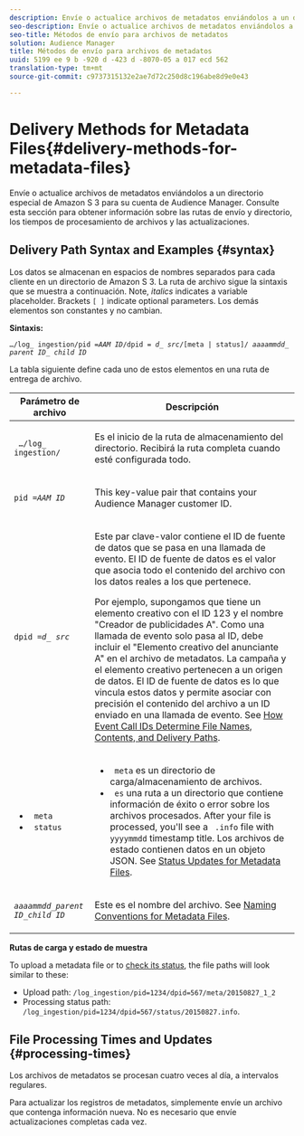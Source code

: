 ```yaml
---
description: Envíe o actualice archivos de metadatos enviándolos a un directorio especial de Amazon S 3 para su cuenta de Audience Manager. Consulte esta sección para obtener información sobre las rutas de envío y directorio, los tiempos de procesamiento de archivos y las actualizaciones.
seo-description: Envíe o actualice archivos de metadatos enviándolos a un directorio especial de Amazon S 3 para su cuenta de Audience Manager. Consulte esta sección para obtener información sobre las rutas de envío y directorio, los tiempos de procesamiento de archivos y las actualizaciones.
seo-title: Métodos de envío para archivos de metadatos
solution: Audience Manager
title: Métodos de envío para archivos de metadatos
uuid: 5199 ee 9 b -920 d -423 d -8070-05 a 017 ecd 562
translation-type: tm+mt
source-git-commit: c9737315132e2ae7d72c250d8c196abe8d9e0e43

---
```



# Delivery Methods for Metadata Files{#delivery-methods-for-metadata-files}

Envíe o actualice archivos de metadatos enviándolos a un directorio especial de Amazon S 3 para su cuenta de Audience Manager. Consulte esta sección para obtener información sobre las rutas de envío y directorio, los tiempos de procesamiento de archivos y las actualizaciones.

## Delivery Path Syntax and Examples {#syntax}

Los datos se almacenan en espacios de nombres separados para cada cliente en un directorio de Amazon S 3. La ruta de archivo sigue la sintaxis que se muestra a continuación. Note, *italics* indicates a variable placeholder. Brackets `[ ]` indicate optional parameters. Los demás elementos son constantes y no cambian.

**Sintaxis:**
<pre><code>…/log_ ingestion/pid =<i>AAM ID</i>/dpid = <i>d_ src</i>/[meta | status]/ <i>aaaammdd</i>_ <i>parent ID</i>_ <i>child ID</i></code></pre>

La tabla siguiente define cada uno de estos elementos en una ruta de entrega de archivo.

<table id="table_E3DB873D4CB3479AA7173838EB9898CE"> 
 <thead> 
  <tr> 
   <th colname="col1" class="entry"> Parámetro de archivo </th> 
   <th colname="col2" class="entry"> Descripción </th> 
  </tr> 
 </thead>
 <tbody> 
  <tr> 
   <td colname="col1"> <p> <code> …/log_ ingestion/</code> </p> </td> 
   <td colname="col2"> <p>Es el inicio de la ruta de almacenamiento del directorio. Recibirá la ruta completa cuando esté configurada todo. </p> </td> 
  </tr> 
  <tr> 
   <td colname="col1"> <p> <code>pid =<i>AAM ID</i></code> </p> </td> 
   <td colname="col2"> <p>This key-value pair that contains your <span class="keyword"> Audience Manager</span> customer ID. </p> </td> 
  </tr> 
  <tr> 
   <td colname="col1"> <p> <code>dpid =<i>d_ src</i></code> </p> </td> 
   <td colname="col2"> <p>Este par clave-valor contiene el ID de fuente de datos que se pasa en una llamada de evento. El ID de fuente de datos es el valor que asocia todo el contenido del archivo con los datos reales a los que pertenece. </p> <p>Por ejemplo, supongamos que tiene un elemento creativo con el ID 123 y el nombre "Creador de publicidades A". Como una llamada de evento solo pasa al ID, debe incluir el "Elemento creativo del anunciante A" en el archivo de metadatos. La campaña y el elemento creativo pertenecen a un origen de datos. El ID de fuente de datos es lo que vincula estos datos y permite asociar con precisión el contenido del archivo a un ID enviado en una llamada de evento. See <a href="../../../reporting/audience-optimization-reports/metadata-files-intro/metadata-file-overview.md#how-ids-shape-file-names"> How Event Call IDs Determine File Names, Contents, and Delivery Paths</a>. </p> </td> 
  </tr> 
  <tr> 
   <td colname="col1"> 
    <ul id="ul_8AFA4E7FCE984789AF05EA31718F39CD"> 
     <li id="li_A493880F6ECB467DBB590226CC7A5847"> <code> meta</code> </li> 
     <li id="li_2D6DAC956D084A1DB43C9C5B2C821F87"> <code> status</code> </li> 
    </ul> </td> 
   <td colname="col2"> <p> 
     <ul id="ul_5907ADF5B20C4FEC94EF5A09BE02F2CD"> 
      <li id="li_AE70B44FEDCF4A05ADAFF4E49296F67D"> <code> meta</code> es un directorio de carga/almacenamiento de archivos. </li> 
      <li id="li_2ADEA90E01364E888CAAAB8A65A6383F"> <code> es</code> una ruta a un directorio que contiene información de éxito o error sobre los archivos procesados. After your file is processed, you'll see a <code> .info</code> file with <code> yyyymmdd</code> timestamp title. Los archivos de estado contienen datos en un objeto JSON. See <a href="../../../reporting/audience-optimization-reports/metadata-files-intro/metadata-update-status.md"> Status Updates for Metadata Files</a>. </li> 
     </ul> </p> </td> 
  </tr> 
  <tr> 
   <td colname="col1"> <p> <code><i>aaaammdd</i>_<i>parent ID</i>_<i>child ID</i></code> </p> </td> 
   <td colname="col2"> <p>Este es el nombre del archivo. See <a href="../../../reporting/audience-optimization-reports/metadata-files-intro/metadata-file-names.md"> Naming Conventions for Metadata Files</a>. </p> </td> 
  </tr> 
 </tbody> 
</table>

**Rutas de carga y estado de muestra**

To upload a metadata file or to [check its status](../../../reporting/audience-optimization-reports/metadata-files-intro/metadata-update-status.md), the file paths will look similar to these:

* Upload path: `/log_ingestion/pid=1234/dpid=567/meta/20150827_1_2`
* Processing status path: `/log_ingestion/pid=1234/dpid=567/status/20150827.info`.

## File Processing Times and Updates {#processing-times}

Los archivos de metadatos se procesan cuatro veces al día, a intervalos regulares.

Para actualizar los registros de metadatos, simplemente envíe un archivo que contenga información nueva. No es necesario que envíe actualizaciones completas cada vez.
